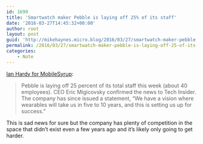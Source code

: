```yaml
---
id: 1699
title: 'Smartwatch maker Pebble is laying off 25% of its staff'
date: '2016-03-27T14:45:32+00:00'
author: root
layout: post
guid: 'http://mikehaynes.micro.blog/2016/03/27/smartwatch-maker-pebble.html'
permalink: /2016/03/27/smartwatch-maker-pebble-is-laying-off-25-of-its-staff/
categories:
    - Note
---
```


[Ian Hardy for MobileSyrup](https://mobilesyrup.com/2016/03/23/pebble-lays-off-one-quarter-of-its-staff-says-its-still-in-it-for-the-long-haul/):

> Pebble is laying off 25 percent of its total staff this week (about 40 employees). CEO Eric Migicovsky confirmed the news to Tech Insider. The company has since issued a statement, “We have a vision where wearables will take us in five to 10 years, and this is setting us up for success.”

This is sad news for sure but the company has plenty of competition in the space that didn’t exist even a few years ago and it’s likely only going to get harder.